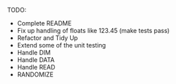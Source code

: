 TODO:

- Complete README
- Fix up handling of floats like 123.45 (make tests pass)
- Refactor and Tidy Up
- Extend some of the unit testing
- Handle DIM
- Handle DATA
- Handle READ
- RANDOMIZE